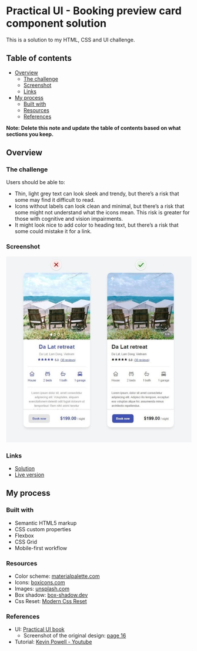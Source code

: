 # Practical UI - Booking preview card component solution

This is a solution to my HTML, CSS and UI challenge.

## Table of contents

- [Overview](#overview)
  - [The challenge](#the-challenge)
  - [Screenshot](#screenshot)
  - [Links](#links)
- [My process](#my-process)
  - [Built with](#built-with)
  - [Resources](#resources)
  - [References](#references)

**Note: Delete this note and update the table of contents based on what sections you keep.**

## Overview

### The challenge

Users should be able to:

- Thin, light grey text can look sleek and trendy, but there’s a risk that some may find it difficult to read.
- Icons without labels can look clean and minimal, but there’s a risk that some might not understand what the icons mean. This risk is greater for those with cognitive and vision impairments.
- It might look nice to add color to heading text, but there’s a risk that some could mistake it for a link.

### Screenshot

![screenshot of my solution](img/Web%20capture_2-9-2023_11859_127.0.0.1.jpg)

### Links

- [Solution](https://github.com/XuHaoCode/xuhaocode.github.io/tree/main/books/practical-ui/01)
- [Live version](https://xuhaocode.github.io/books/practical-ui/01/index.html)

## My process

### Built with

- Semantic HTML5 markup
- CSS custom properties
- Flexbox
- CSS Grid
- Mobile-first workflow

### Resources

- Color scheme: [materialpalette.com](https://www.materialpalette.com/indigo/indigo)
- Icons: [boxicons.com](https://boxicons.com/usage)
- Images: [unsplash.com](https://unsplash.com/photos/nXQOpI-lOBY)
- Box shadow: [box-shadow.dev](https://box-shadow.dev)
- Css Reset: [Modern Css Reset](https://www.joshwcomeau.com/css/custom-css-reset/)

### References

- UI: [Practical UI book](https://www.practical-ui.com/)
  - Screenshot of the original design: [page 16](img/Web%20capture_27-8-2023_11380.jpg)
- Tutorial: [Kevin Powell - Youtube](https://www.youtube.com/watch?v=B2WL6KkqhLQ)
